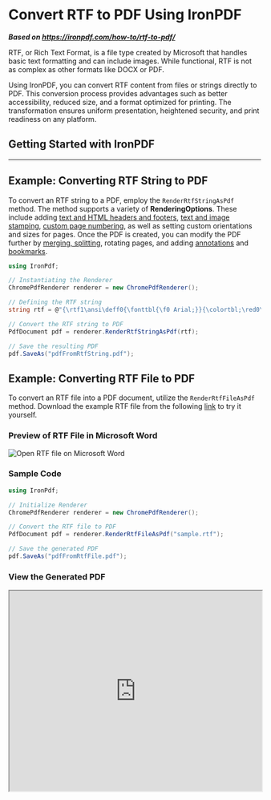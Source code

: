 # Convert RTF to PDF Using IronPDF

***Based on <https://ironpdf.com/how-to/rtf-to-pdf/>***


RTF, or Rich Text Format, is a file type created by Microsoft that handles basic text formatting and can include images. While functional, RTF is not as complex as other formats like DOCX or PDF.

Using IronPDF, you can convert RTF content from files or strings directly to PDF. This conversion process provides advantages such as better accessibility, reduced size, and a format optimized for printing. The transformation ensures uniform presentation, heightened security, and print readiness on any platform.

## Getting Started with IronPDF
-----

## Example: Converting RTF String to PDF

To convert an RTF string to a PDF, employ the `RenderRtfStringAsPdf` method. The method supports a variety of **RenderingOptions**. These include adding [text and HTML headers and footers](https://ironpdf.com/how-to/headers-and-footers/), [text and image stamping](https://ironpdf.com/tutorials/csharp-edit-pdf-complete-tutorial/#stamper-abstract-class), [custom page numbering](https://ironpdf.com/how-to/headers-and-footers/), as well as setting custom orientations and sizes for pages. Once the PDF is created, you can modify the PDF further by [merging, splitting](https://ironpdf.com/how-to/merge-or-split-pdfs/), rotating pages, and adding [annotations](https://ironpdf.com/how-to/annotations/) and [bookmarks](https://ironpdf.com/how-to/bookmarks/).

```cs
using IronPdf;

// Instantiating the Renderer
ChromePdfRenderer renderer = new ChromePdfRenderer();

// Defining the RTF string
string rtf = @"{\rtf1\ansi\deff0{\fonttbl{\f0 Arial;}}{\colortbl;\red0\green0\blue0;}\cf0This is some \b bold \b0 and \i italic \i0 text.}";

// Convert the RTF string to PDF
PdfDocument pdf = renderer.RenderRtfStringAsPdf(rtf);

// Save the resulting PDF
pdf.SaveAs("pdfFromRtfString.pdf");
```

## Example: Converting RTF File to PDF

To convert an RTF file into a PDF document, utilize the `RenderRtfFileAsPdf` method. Download the example RTF file from the following [link](https://ironpdf.com/static-assets/pdf/how-to/rtf-to-pdf/sample.rtf) to try it yourself.

### Preview of RTF File in Microsoft Word

<div class="content-img-align-center">
    <div class="center-image-wrapper">
         <img src="https://ironpdf.com/static-assets/pdf/how-to/rtf-to-pdf/rtf-on-microsoft-word.webp" alt="Open RTF file on Microsoft Word" class="img-responsive add-shadow">
    </div>
</div>

### Sample Code

```cs
using IronPdf;

// Initialize Renderer
ChromePdfRenderer renderer = new ChromePdfRenderer();

// Convert the RTF file to PDF
PdfDocument pdf = renderer.RenderRtfFileAsPdf("sample.rtf");

// Save the generated PDF
pdf.SaveAs("pdfFromRtfFile.pdf");
```

### View the Generated PDF 
<iframe loading="lazy" src="https://ironpdf.com/static-assets/pdf/how-to/rtf-to-pdf/pdfFromRtfFile.pdf" width="100%" height="400px">
</iframe>